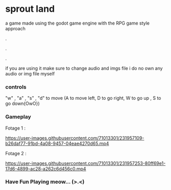 # sprout land

a game made using the godot game engine with the RPG game style approach 

.

.

.

if you are using it make sure to change audio and imgs file i do no own any audio or img file myself

### controls 

"w" , "a" , "s" , "d" to move (A to move left, D to go right, W to go up , S to go down{OwO})

### Gameplay

Fotage 1 :

https://user-images.githubusercontent.com/71013301/231957109-b26daf77-91bd-4a08-9457-04eae4270d65.mp4

Fotage 2 : 

https://user-images.githubusercontent.com/71013301/231957253-80ff69e1-17d6-4899-ac28-a262c6d456c0.mp4

### Have Fun Playing meow... (>.<)
